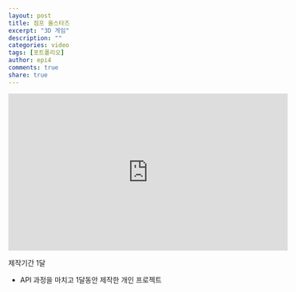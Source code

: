 ```yaml
---
layout: post
title: 점프 올스타즈
excerpt: "3D 게임"
description: ""
categories: video
tags: [포트폴리오]
author: epi4
comments: true
share: true
---
```


<iframe width="560" height="315" src="https://www.youtube.com/embed/dBJnLg2pYzc" frameborder="0" allowfullscreen></iframe>

제작기간 1달

- API 과정을 마치고 1달동안 제작한 개인 프로젝트